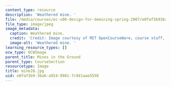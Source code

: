 ```yaml
---
content_type: resource
description: 'Weathered mine. '
file: /media/courses/ec-s06-design-for-demining-spring-2007/e0faf3b936a6a92499817c941aae5550_mine28.jpg
file_type: image/jpeg
image_metadata:
  caption: Weathered mine.
  credit: 'Credit: Image courtesy of MIT OpenCourseWare, course staff, and students.'
  image-alt: 'Weathered mine. '
learning_resource_types: []
ocw_type: OCWImage
parent_title: Mines in the Ground
parent_type: CourseSection
resourcetype: Image
title: mine28.jpg
uid: e0faf3b9-36a6-a924-9981-7c941aae5550
---
```

